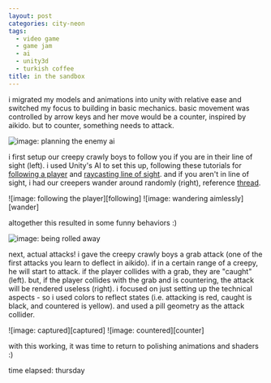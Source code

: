 ```yaml
---
layout: post
categories: city-neon
tags:
  - video game
  - game jam
  - ai
  - unity3d
  - turkish coffee
title: in the sandbox
---
```


i migrated my models and animations into unity with relative ease and switched my focus to building in basic mechanics. basic movement was controlled by arrow keys and her move would be a counter, inspired by aikido. but to counter, something needs to attack.

![image: planning the enemy ai][plans]

i first setup our creepy crawly boys to follow you if you are in their line of sight (left). i used Unity's AI to set this up, following these tutorials for [following a player](https://www.youtube.com/watch?v=LDcIDUAXVFU) and [raycasting line of sight](https://answers.unity.com/questions/386909/how-do-i-get-my-emeny-ai-to-detect-if-he-sees-a-pl.html). and if you aren't in line of sight, i had our creepers wander around randomly (right), reference [thread](https://forum.unity.com/threads/solved-random-wander-ai-using-navmesh.327950/).

<div class="imageGallery" markdown="1">
![image: following the player][following]
![image: wandering aimlessly][wander]
</div>

altogether this resulted in some funny behaviors :)

![image: being rolled away][rolling]

next, actual attacks! i gave the creepy crawly boys a grab attack (one of the first attacks you learn to deflect in aikido). if in a certain range of a creepy, he will start to attack. if the player collides with a grab, they are "caught" (left). but, if the player collides with the grab and is countering, the attack will be rendered useless (right). i focused on just setting up the technical aspects - so i used colors to reflect states (i.e. attacking is red, caught is black, and countered is yellow). and used a pill geometry as the attack collider.

<div class="imageGallery" markdown="1">
![image: captured][captured]
![image: countered][counter]
</div>

with this working, it was time to return to polishing animations and shaders :)

time elapsed: thursday

[plans]: {{site.baseurl}}/assets/cityneon-20190825-plans.JPG
[following]: {{site.baseurl}}/assets/cityneon-20190825-following.gif
[wander]: {{site.baseurl}}/assets/cityneon-20190825-wander.gif
[counter]: {{site.baseurl}}/assets/cityneon-20190825-counter.gif
[captured]: {{site.baseurl}}/assets/cityneon-20190825-captured.gif
[rolling]: {{site.baseurl}}/assets/cityneon-20190825-getit.gif
